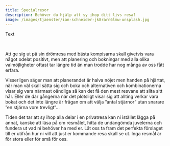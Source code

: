 ```yaml
---
title: Specialresor
description: Behöver du hjälp att sy ihop ditt livs resa?
image: /images/tjaenster/ian-schneider-jk8rarn6lmw-unsplash.jpg
---
```


Text

&nbsp;

Att ge sig ut p&aring; sin drömresa med b&auml;sta kompisarna skall givetvis vara n&aring;got odelat positivt, men att planering och bokningar med alla olika valmöjligheter oftast tar l&auml;ngre tid &auml;n man trodde har nog m&aring;nga av oss f&aring;tt erfara.

Visserligen s&auml;ger man att planerandet &auml;r halva nöjet men handen p&aring; hj&auml;rtat, n&auml;r man v&auml;l skall s&auml;tta sig och boka och alternativen och kombinationerna visar sig vara n&auml;rmast o&auml;ndliga s&aring; kan det f&aring; den mest resvane att slita sitt h&aring;r. Eller de d&auml;r g&aring;ngerna n&auml;r det plötsligt visar sig att allting verkar vara bokat och det inte l&auml;ngre &auml;r fr&aring;gan om att v&auml;lja ”antal stj&auml;rnor” utan snarare ”en stj&auml;rna vore trevligt”…

Tiden det tar att sy ihop alla delar i en privatresa kan ni ist&auml;llet l&auml;gga p&aring; annat, kanske att l&auml;sa p&aring; om resm&aring;let, hitta de undangömda juvelerna och fundera ut vad ni behöver ha med er. L&aring;t oss ta fram det perfekta förslaget till er utifr&aring;n hur ni vill att just er kommande resa skall se ut. Inga resm&aring;l &auml;r för stora eller för sm&aring; för oss.